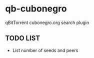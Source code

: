 # qb-cubonegro
qBitTorrent cubonegro.org search plugin

## TODO LIST

- List number of seeds and peers
